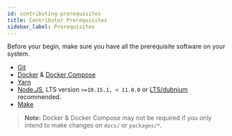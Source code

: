 ```yaml
---
id: contributing-prerequisites
title: Contributor Prerequisites
sidebar_label: Prerequisites
---
```


Before your begin, make sure you have all the prerequisite software on your
system.

* [Git](https://git-scm.com/)
* [Docker](https://docs.docker.com/) &amp; [Docker
  Compose](https://docs.docker.com/compose/)
* [Yarn](https://yarnpkg.com/lang/en/docs/install/)
* [Node.JS](https://nodejs.org/en/download/), LTS version `>=10.15.1, < 11.0.0`
  or [LTS/dubnium](https://github.com/nodejs/Release#release-schedule)
  recommended.
* [Make](https://en.wikipedia.org/wiki/Make_(software))

> **Note:** Docker &amp; Docker Compose may not be required if you only intend
> to make changes on `docs/` or `packages/*`.
